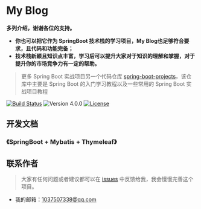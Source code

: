 # My Blog

**多列介绍，谢谢各位的支持。**

- **你也可以把它作为 SpringBoot 技术栈的学习项目，My Blog也足够符合要求，且代码和功能完备；**
- **技术栈新颖且知识点丰富，学习后可以提升大家对于知识的理解和掌握，对于提升你的市场竞争力有一定的帮助。**

> 更多 Spring Boot 实战项目另一个代码仓库 [spring-boot-projects](https://github.com/1037507338/spring-boot-projects)，该仓库中主要是 Spring Boot 的入门学习教程以及一些常用的 Spring Boot 实战项目教程


[![Build Status](https://travis-ci.org/ZHENFENG13/My-Blog.svg?branch=master)](https://travis-ci.org/ZHENFENG13/My-Blog)
![Version 4.0.0](https://img.shields.io/badge/version-4.0.0-yellow.svg)
[![License](https://img.shields.io/badge/license-apache-blue.svg)](https://github.com/1037507338/My-Blog/blob/master/LICENSE)


## 开发文档

### 《SpringBoot + Mybatis + Thymeleaf》

## 联系作者

> 大家有任何问题或者建议都可以在 [issues](https://github.com/1037507338/My-Blog/issues) 中反馈给我，我会慢慢完善这个项目。

- 我的邮箱：1037507338@qq.com


